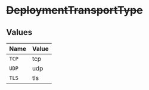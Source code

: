 # ~~DeploymentTransportType~~


## Values

| Name  | Value |
| ----- | ----- |
| `TCP` | tcp   |
| `UDP` | udp   |
| `TLS` | tls   |